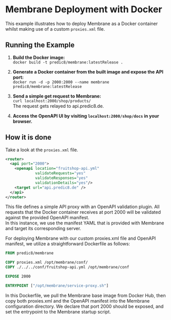 # Membrane Deployment with Docker

This example illustrates how to deploy Membrane as a Docker container whilst making use of a custom `proxies.xml` file.

## Running the Example

1. **Build the Docker image:**  
	`docker build -t predic8/membrane:latestRelease .`


2. **Generate a Docker container from the built image and expose the API port:**  
    `docker run -d -p 2000:2000 --name membrane predic8/membrane:latestRelease`


3. **Send a simple get request to Membrane:**  
    `curl localhost:2000/shop/products/`  
   The request gets relayed to api.predic8.de.


4. **Access the OpenAPI UI by visiting `localhost:2000/shop/docs` in your browser.**

## How it is done

Take a look at the `proxies.xml` file.

```xml
<router>
  <api port="2000">
    <openapi location="fruitshop-api.yml"
             validateRequests="yes"
             validateResponses="yes"
             validationDetails="yes"/>
    <target url="api.predic8.de" />
  </api>
</router>
```
This file defines a simple API proxy with an OpenAPI validation plugin. All requests that the Docker container receives at port 2000 will be validated against the provided OpenAPI manifest.  
In this instance, we use the manifest YAML that is provided with Membrane and target its corresponding server.

For deploying Membrane with our custom proxies.xml file and OpenAPI manifest, we utilize a straightforward Dockerfile as follows:

```Dockerfile
FROM predic8/membrane

COPY proxies.xml /opt/membrane/conf/
COPY ./../../conf/fruitshop-api.yml /opt/membrane/conf

EXPOSE 2000

ENTRYPOINT ["/opt/membrane/service-proxy.sh"]
```

In this Dockerfile, we pull the Membrane base image from Docker Hub, then copy both proxies.xml and the OpenAPI manifest into the Membrane configuration directory. We declare that port 2000 should be exposed, and set the entrypoint to the Membrane startup script.